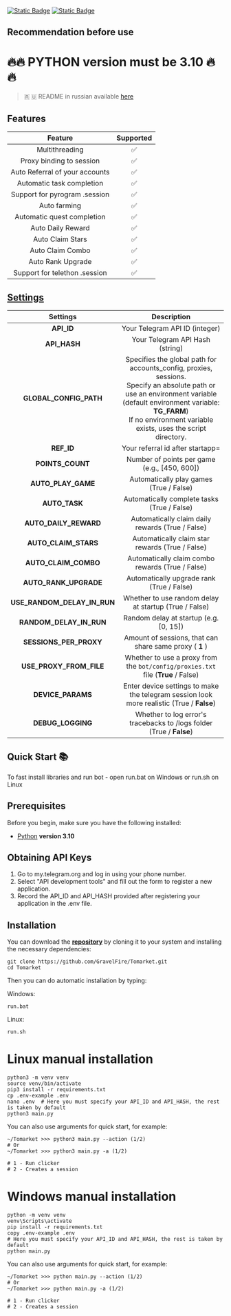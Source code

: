 [![Static Badge](https://img.shields.io/badge/Telegram-Channel-Link?style=for-the-badge&logo=Telegram&logoColor=white&logoSize=auto&color=blue)](https://t.me/+jJhUfsfFCn4zZDk0)      [![Static Badge](https://img.shields.io/badge/Telegram-Bot%20Link-Link?style=for-the-badge&logo=Telegram&logoColor=white&logoSize=auto&color=blue)](https://t.me/Tomarket_ai_bot/app?startapp=00005UEJ)

## Recommendation before use

# 🔥🔥 PYTHON version must be 3.10 🔥🔥

> 🇷 🇺 README in russian available [here](README-RU.md)

## Features

|            Feature             | Supported |
|:------------------------------:|:---------:|
|         Multithreading         |     ✅     |
|    Proxy binding to session    |     ✅     |
| Auto Referral of your accounts |     ✅     |
|   Automatic task completion    |     ✅     |
| Support for pyrogram .session  |     ✅     |
|          Auto farming          |     ✅     |
|   Automatic quest completion   |     ✅     |
|       Auto Daily Reward        |     ✅     |
|        Auto Claim Stars        |     ✅     |
|        Auto Claim Combo        |     ✅     |
|       Auto Rank Upgrade        |     ✅     |
| Support for telethon .session  |     ✅     |

## [Settings](https://github.com/GravelFire/Tomarket/blob/main/.env-example/)
|          Settings           |                                                                                                                  Description                                                                                                                  |
|:---------------------------:|:---------------------------------------------------------------------------------------------------------------------------------------------------------------------------------------------------------------------------------------------:|
|         **API_ID**          |                                                                                                        Your Telegram API ID (integer)                                                                                                         |
|        **API_HASH**         |                                                                                                        Your Telegram API Hash (string)                                                                                                        |
|   **GLOBAL_CONFIG_PATH**    | Specifies the global path for accounts_config, proxies, sessions. <br/>Specify an absolute path or use an environment variable (default environment variable: **TG_FARM**) <br/>If no environment variable exists, uses the script directory. |
|         **REF_ID**          |                                                                                                       Your referral id after startapp=                                                                                                        |
|      **POINTS_COUNT**       |                                                                                                 Number of points per game (e.g., [450, 600])                                                                                                  |
|     **AUTO_PLAY_GAME**      |                                                                                                    Automatically play games (True / False)                                                                                                    |
|        **AUTO_TASK**        |                                                                                                  Automatically complete tasks (True / False)                                                                                                  |
|    **AUTO_DAILY_REWARD**    |                                                                                               Automatically claim daily rewards (True / False)                                                                                                |
|    **AUTO_CLAIM_STARS**     |                                                                                                Automatically claim star rewards (True / False)                                                                                                |
|    **AUTO_CLAIM_COMBO**     |                                                                                               Automatically claim combo rewards (True / False)                                                                                                |
|    **AUTO_RANK_UPGRADE**    |                                                                                                   Automatically upgrade rank (True / False)                                                                                                   |
| **USE_RANDOM_DELAY_IN_RUN** |                                                                                             Whether to use random delay at startup (True / False)                                                                                             |
|   **RANDOM_DELAY_IN_RUN**   |                                                                                                    Random delay at startup (e.g. [0, 15])                                                                                                     |
|   **SESSIONS_PER_PROXY**    |                                                                                            Amount of sessions, that can share same proxy ( **1** )                                                                                            |
|   **USE_PROXY_FROM_FILE**   |                                                                               Whether to use a proxy from the `bot/config/proxies.txt` file (**True** / False)                                                                                |
|      **DEVICE_PARAMS**      |                                                                          Enter device settings to make the telegram session look more realistic  (True / **False**)                                                                           |
|      **DEBUG_LOGGING**      |                                                                                     Whether to log error's tracebacks to /logs folder (True / **False**)                                                                                      |

## Quick Start 📚

To fast install libraries and run bot - open run.bat on Windows or run.sh on Linux

## Prerequisites
Before you begin, make sure you have the following installed:
- [Python](https://www.python.org/downloads/) **version 3.10**

## Obtaining API Keys
1. Go to my.telegram.org and log in using your phone number.
2. Select "API development tools" and fill out the form to register a new application.
3. Record the API_ID and API_HASH provided after registering your application in the .env file.

## Installation
You can download the [**repository**](https://github.com/GravelFire/Tomarket) by cloning it to your system and installing the necessary dependencies:
```shell
git clone https://github.com/GravelFire/Tomarket.git
cd Tomarket
```

Then you can do automatic installation by typing:

Windows:
```shell
run.bat
```

Linux:
```shell
run.sh
```

# Linux manual installation
```shell
python3 -m venv venv
source venv/bin/activate
pip3 install -r requirements.txt
cp .env-example .env
nano .env  # Here you must specify your API_ID and API_HASH, the rest is taken by default
python3 main.py
```

You can also use arguments for quick start, for example:
```shell
~/Tomarket >>> python3 main.py --action (1/2)
# Or
~/Tomarket >>> python3 main.py -a (1/2)

# 1 - Run clicker
# 2 - Creates a session
```

# Windows manual installation
```shell
python -m venv venv
venv\Scripts\activate
pip install -r requirements.txt
copy .env-example .env
# Here you must specify your API_ID and API_HASH, the rest is taken by default
python main.py
```

You can also use arguments for quick start, for example:
```shell
~/Tomarket >>> python main.py --action (1/2)
# Or
~/Tomarket >>> python main.py -a (1/2)

# 1 - Run clicker
# 2 - Creates a session
```
